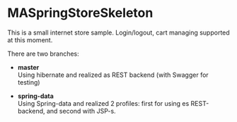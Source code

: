 # MASpringStoreSkeleton

This is a small internet store sample.
Login/logout, cart managing supported at this moment.

There are two branches:

- **master**  
Using hibernate and realized as REST backend (with Swagger for testing)

- **spring-data**  
Using Spring-data and realized 2 profiles: first for using es REST-backend, and second with JSP-s.
